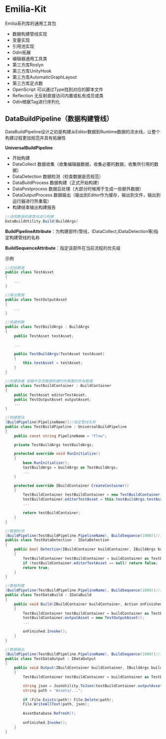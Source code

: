 # Emilia-Kit

Emilia系列库的通用工具包  

* 数据构建管线实现
* 变量实现
* 引用池实现
* Odin拓展
* 编辑器通用工具类
* 第三方库Roslyn
* 第三方库UnityHook
* 第三方库AutomaticGraphLayout
* 第三方库定点数
* OpenScript 可以通过Type找到对应的脚本文件
* Reflection 无反射直接访问内置或私有成员或类
* Odin根据Tag进行序列化

## DataBuildPipeline（数据构建管线）

DataBuildPipeline设计之初是构建从Editor数据到Runtime数据的流水线，让整个构建过程更加规范并具有拓展性

**UniversalBuildPipeline**  

* 开始构建
* DataCollect 数据收集（收集编辑器数据，收集必要的数据，收集所引用的数据）
* DataDetection 数据检测（检查数据是否规范）
* DataBuildProcess 数据构建（正式开始构建）
* DataPostprocess 数据后处理（大部分时候用于生成一些额外数据）
* DataOutputProcess 数据输出（输出到Editor作为缓存，输出到文件，输出到运行器进行热重载）
* 构建结束输出构建报告

~~~csharp
//调用数据构建管线进行构建
DataBuildUtility.Build(BuildArgs)
~~~

**BuildPipelineAttribute**：为构建部件(管线，IDataCollect,IDataDetection等)指定构建管线的名称

**BuildSequenceAttribute**：指定该部件在当前流程的优先级

示例

~~~csharp
//初始数据
public class TestAsset 
{ 
    ...
}

//输出数据
public class TestOutputAsset 
{ 
    ...
}

//构建参数
public class TestBuildArgs : BuildArgs
{
    public TestAsset testAsset;

    ...

    public TestBuildArgs(TestAsset testAsset)
    {
        this.testAsset = testAsset;
    }
}

//构建容器 容器中包含数据构建时所需要的所有数据
public class TestBuildContainer : BuildContainer
{
    public TestAsset editorTestAsset;
    public TestOutputAsset outputAsset;
    ...
}

//构建管线
[BuildPipeline(PipelineName)]//指定管线名称
public class TestBuildPipeline : UniversalBuildPipeline
{
    public const string PipelineName = "Flow";

    private TestBuildArgs testBuildArgs;

    protected override void RunInitialize()
    {
        base.RunInitialize();
        testBuildArgs = buildArgs as TestBuildArgs;
        ...
    }

    protected override IBuildContainer CreateContainer()
    {
        TestBuildContainer testBuildContainer = new TestBuildContainer();
        testBuildContainer.editorTestAsset = this.testBuildArgs.testAsset;
        ...

        return testBuildContainer;
    }
}

//数据检测
[BuildPipeline(TestBuildPipeline.PipelineName), BuildSequence(1000)]//指定管线名称
public class TestDataDetection : IDataDetection
{
    public bool Detection(IBuildContainer buildContainer, IBuildArgs buildArgs)
    {
        TestBuildContainer testBuildContainer = buildContainer as TestBuildContainer;
        if (testBuildContainer.editorTestAsset == null) return false;
        return true;
    }
}

//数据构建
[BuildPipeline(TestBuildPipeline.PipelineName), BuildSequence(1000)]//指定管线名称
public class TestDataBuild : IDataBuild
{
    public void Build(IBuildContainer buildContainer, Action onFinished)
    {
        TestBuildContainer testBuildContainer = buildContainer as TestBuildContainer;
        testBuildContainer.outputAsset = new TestOutputAsset();
        ...

        onFinished.Invoke();
    }
}

//数据输出
[BuildPipeline(TestBuildPipeline.PipelineName), BuildSequence(1000)]//指定管线名称
public class TestDataOutput : IDataOutput
{
    public void Output(IBuildContainer buildContainer, IBuildArgs buildArgs, Action onFinished)
    {
        TestBuildContainer testBuildContainer = buildContainer as TestBuildContainer;

        string json = JsonUtility.ToJson(testBuildContainer.outputAsset);
        string path = "Assets/...";
        
        if (File.Exists(path)) File.Delete(path);
        File.WriteAllText(path, json);
        
        AssetDatabase.Refresh();
        
        onFinished.Invoke();
    }
}
~~~
